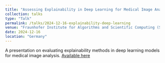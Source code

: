 ```yaml
---
title: "Assessing Explainability in Deep Learning for Medical Image Analysis"  
collection: talks  
type: "Talk"  
permalink: /talks/2024-12-16-explainability-deep-learning  
venue: "Fraunhofer Institute for Algorithms and Scientific Computing (SCAI)"  
date: 2024-12-16  
location: "Germany"  
---
```


A presentation on evaluating explainability methods in deep learning models for medical image analysis. [Available here](https://www.slideshare.net/slideshow/assessing-explainability-in-deep-learning-for-medical-image-analysis/275311589)  